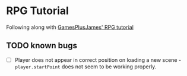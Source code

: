 # RPG Tutorial

Following along with [GamesPlusJames' RPG tutorial](https://www.youtube.com/watch?v=Pk3GCgaNVTY&list=PLiyfvmtjWC_X6e0EYLPczO9tNCkm2dzkm&index=1)


## TODO known bugs
- [ ] Player does not appear in correct position on loading a new scene - `player.startPoint` does not seem to be working properly.